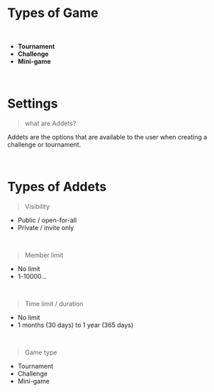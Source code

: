# Types of Game

<br>

* **Tournament**
* **Challenge**
* **Mini-game**

<br>

# Settings 

 > what are Addets?

Addets are the options that are available to the user when creating a challenge or tournament.

<br>

# Types of Addets 

 > Visibility
  * Public / open-for-all
  * Private / invite only

<br>

 > Member limit 
 * No limit
 * 1-10000...

 <br>

 > Time limit / duration
  * No limit
  * 1 months (30 days) to 1 year (365 days)

<br>

 > Game type
 * Tournament
 * Challenge
 * Mini-game

 <br>
 

